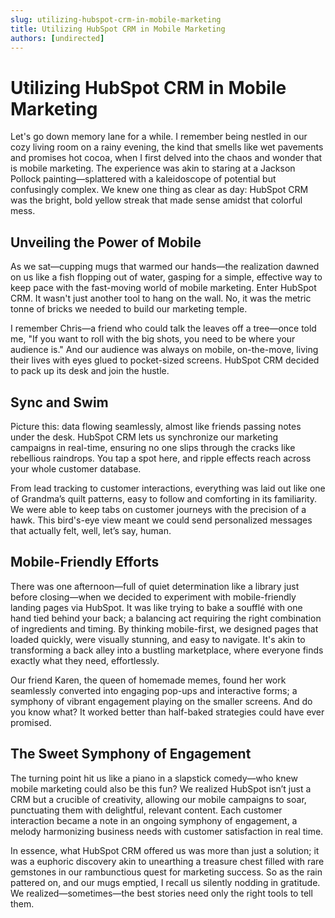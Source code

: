 ```yaml
---
slug: utilizing-hubspot-crm-in-mobile-marketing
title: Utilizing HubSpot CRM in Mobile Marketing
authors: [undirected]
---
```


# Utilizing HubSpot CRM in Mobile Marketing

Let's go down memory lane for a while. I remember being nestled in our cozy living room on a rainy evening, the kind that smells like wet pavements and promises hot cocoa, when I first delved into the chaos and wonder that is mobile marketing. The experience was akin to staring at a Jackson Pollock painting—splattered with a kaleidoscope of potential but confusingly complex. We knew one thing as clear as day: HubSpot CRM was the bright, bold yellow streak that made sense amidst that colorful mess.

## Unveiling the Power of Mobile

As we sat—cupping mugs that warmed our hands—the realization dawned on us like a fish flopping out of water, gasping for a simple, effective way to keep pace with the fast-moving world of mobile marketing. Enter HubSpot CRM. It wasn't just another tool to hang on the wall. No, it was the metric tonne of bricks we needed to build our marketing temple.

I remember Chris—a friend who could talk the leaves off a tree—once told me, "If you want to roll with the big shots, you need to be where your audience is." And our audience was always on mobile, on-the-move, living their lives with eyes glued to pocket-sized screens. HubSpot CRM decided to pack up its desk and join the hustle.

## Sync and Swim

Picture this: data flowing seamlessly, almost like friends passing notes under the desk. HubSpot CRM lets us synchronize our marketing campaigns in real-time, ensuring no one slips through the cracks like rebellious raindrops. You tap a spot here, and ripple effects reach across your whole customer database.

From lead tracking to customer interactions, everything was laid out like one of Grandma’s quilt patterns, easy to follow and comforting in its familiarity. We were able to keep tabs on customer journeys with the precision of a hawk. This bird's-eye view meant we could send personalized messages that actually felt, well, let’s say, human.

## Mobile-Friendly Efforts

There was one afternoon—full of quiet determination like a library just before closing—when we decided to experiment with mobile-friendly landing pages via HubSpot. It was like trying to bake a soufflé with one hand tied behind your back; a balancing act requiring the right combination of ingredients and timing. By thinking mobile-first, we designed pages that loaded quickly, were visually stunning, and easy to navigate. It's akin to transforming a back alley into a bustling marketplace, where everyone finds exactly what they need, effortlessly.

Our friend Karen, the queen of homemade memes, found her work seamlessly converted into engaging pop-ups and interactive forms; a symphony of vibrant engagement playing on the smaller screens. And do you know what? It worked better than half-baked strategies could have ever promised.

## The Sweet Symphony of Engagement

The turning point hit us like a piano in a slapstick comedy—who knew mobile marketing could also be this fun? We realized HubSpot isn’t just a CRM but a crucible of creativity, allowing our mobile campaigns to soar, punctuating them with delightful, relevant content. Each customer interaction became a note in an ongoing symphony of engagement, a melody harmonizing business needs with customer satisfaction in real time.

In essence, what HubSpot CRM offered us was more than just a solution; it was a euphoric discovery akin to unearthing a treasure chest filled with rare gemstones in our rambunctious quest for marketing success. So as the rain pattered on, and our mugs emptied, I recall us silently nodding in gratitude. We realized—sometimes—the best stories need only the right tools to tell them.